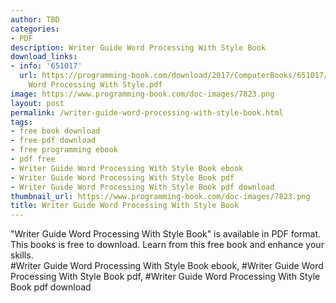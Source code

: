 ```yaml
---
author: TBD
categories:
- PDF
description: Writer Guide Word Processing With Style Book
download_links:
- info: '651017'
  url: https://programming-book.com/download/2017/ComputerBooks/651017/Writer Guide
    Word Processing With Style.pdf
image: https://www.programming-book.com/doc-images/7823.png
layout: post
permalink: /writer-guide-word-processing-with-style-book.html
tags:
- free book download
- free pdf download
- free programming ebook
- pdf free
- Writer Guide Word Processing With Style Book ebook
- Writer Guide Word Processing With Style Book pdf
- Writer Guide Word Processing With Style Book pdf download
thumbnail_url: https://www.programming-book.com/doc-images/7823.png
title: Writer Guide Word Processing With Style Book
---
```


 
<div class="item-desc text-justify">
  "Writer Guide Word Processing With Style Book" is available in PDF format. This books is free to download. Learn from this free book and enhance your skills.
  <br>
  #Writer Guide Word Processing With Style Book ebook, #Writer Guide Word Processing With Style Book pdf, #Writer Guide Word Processing With Style Book pdf download
</div>